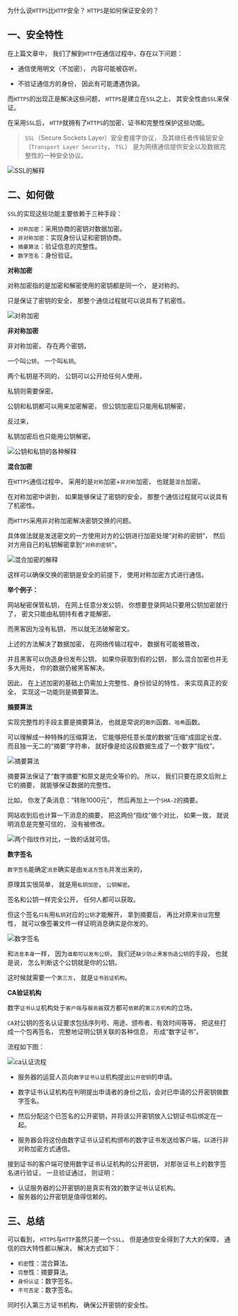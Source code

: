为什么说`HTTPS`比`HTTP`安全？
`HTTPS`是如何保证安全的？

## 一、安全特性

在上篇文章中，
我们了解到`HTTP`在通信过程中，存在以下问题：

- 通信使用明文（不加密），
内容可能被窃听。

- 不验证通信方的身份，
因此有可能遭遇伪装。

而`HTTPS`的出现正是解决这些问题，
`HTTPS`是建立在`SSL`之上，
其安全性由`SSL`来保证。

在采用`SSL`后，
`HTTP`就拥有了`HTTPS`的加密、证书和完整性保护这些功能。

> `SSL`（Secure Sockets Layer）安全套接字协议，
及其继任者传输层安全（`Transport Layer Security`， `TSL`）
是为网络通信提供安全以及数据完整性的一种安全协议。

![SSL的解释](../images/http/HTTPS比HTTP安全?和HTTPS是如何保证安全的/1.png)

## 二、如何做

`SSL`的实现这些功能主要依赖于三种手段：

- `对称加密`：采用协商的密钥对数据加密。
- `非对称加密`：实现身份认证和密钥协商。
- `摘要算法`：验证信息的完整性。
- `数字签名`：身份验证。

**对称加密**

对称加密指的是加密和解密使用的密钥都是同一个，
是对称的。

只是保证了密钥的安全，
那整个通信过程就可以说具有了机密性。

![对称加密](../images/http/HTTPS比HTTP安全?和HTTPS是如何保证安全的/2.png)

**非对称加密**

非对称加密，
存在两个密钥，

一个叫`公钥`，
一个叫`私钥`。

两个私钥是不同的，
公钥可以公开给任何人使用，

私钥则需要保密。

公钥和私钥都可以用来加密解密，
但公钥加密后只能用私钥解密，

反过来，

私钥加密后也只能用公钥解密。

![公钥和私钥的各种解释](../images/http/HTTPS比HTTP安全?和HTTPS是如何保证安全的/3.png)

**混合加密**

在`HTTPS`通信过程中，
采用的是`对称`加密+`非对称`加密，
也就是`混合`加密。

在对称加密中讲到，
如果能够保证了密钥的安全，
那整个通信过程就可以说具有了机密性。

而`HTTPS`采用非对称加密解决密钥交换的问题。

具体做法就是发送密文的一方使用对方的公钥进行加密处理“对称的密钥”，
然后对方用自己的私钥解密拿到`“对称的密钥”`。

![混合加密的解释](../images/http/HTTPS比HTTP安全?和HTTPS是如何保证安全的/4.png)

这样可以确保交换的密钥是安全的前提下，
使用对称加密方式进行通信。

**举个例子：**

网站秘密保管私钥，
在网上任意分发公钥，
你想要登录网站只要用公钥加密就行了，
密文只能由私钥持有者才能解密。

而黑客因为没有私钥，
所以就无法破解密文。

上述的方法解决了数据加密，
在网络传输过程中，
数据有可能被篡改，

并且黑客可以伪造身份发布公钥，
如果你获取到假的公钥，
那么混合加密也并无多大用处，
你的数据仍被黑客解决。

因此，
在上述加密的基础上仍需加上完整性、身份验证的特性，
来实现真正的安全，
实现这一功能则是摘要算法。

**摘要算法**

实现完整性的手段主要是摘要算法，
也就是常说的`散列`函数、`哈希`函数。

可以理解成一种特殊的压缩算法，
它能够把任意长度的数据“压缩”成固定长度、
而且独一无二的“摘要”字符串，
就好像是给这段数据生成了一个数字“指纹”。

![摘要算法](../images/http/HTTPS比HTTP安全?和HTTPS是如何保证安全的/5.png)

摘要算法保证了“数字摘要”和原文是完全等价的。
所以，
我们只要在原文后附上它的摘要，
就能够保证数据的完整性。

比如，
你发了条消息：“转账1000元”，
然后再加上一个`SHA-2`的摘要。

网站收到后也计算一下消息的摘要，
把这两份“指纹”做个对比，
如果一致，
就说明消息是完整可信的，
没有被修改。

![两个指纹作对比，一致的话就可信。](../images/http/HTTPS比HTTP安全?和HTTPS是如何保证安全的/6.png)

**数字签名**

`数字签名`能确定`消息`确实是由`发送方签名`并发出来的，

原理其实很简单，
就是用`私钥加密`，
`公钥解密`。

签名和公钥一样完全公开，
任何人都可以获取。

但这个签名`只有`用`私钥`对应的`公钥`才能解开，
拿到摘要后，
再比对原来`验证`完整性，
就可以像签署文件一样证明消息确实是你发的。

![数字签名](../images/http/HTTPS比HTTP安全?和HTTPS是如何保证安全的/7.png)

和`消息本身`一样，
因为`谁都可以发布公钥`，
我们还`缺少防止黑客伪造公钥`的手段，
也就是说，
怎么判断这个公钥就是你的公钥。

这时候就需要一个`第三方`，
就是`证书验证机构`。

**CA验证机构**

数字`证书认证`机构处于`客户端`与`服务器`双方都可`依赖`的`第三方机构`的立场。

`CA`对公钥的签名认证要求包括序列号、用途、颁布者、有效时间等等，
把这些打成一个包再签名，
完整地证明公钥关联的各种信息，
形成“数字证书”。

流程如下图：

![ca认证流程](../images/http/HTTPS比HTTP安全?和HTTPS是如何保证安全的/8.png)

- 服务器的运营人员向`数字证书认证`机构提出`公开密钥`的申请。

- 数字证书认证机构在判明提出申请者的身份之后，会对已申请的公开密钥做数字签名。

- 然后分配这个已签名的公开密钥，并将该公开密钥放入公钥证书后绑定在一起。

- 服务器会将这份由数字证书认证机构颁布的数字证书发送给客户端，以进行非对称加密方式通信。

接到证书的客户端可使用数字证书认证机构的公开密钥，
对那张证书上的数字签名进行验证，
一旦验证通过，
则证明：

- 认证服务器的公开密钥的是真实有效的数字证书认证机构。
- 服务器的公开密钥是值得信赖的。

## 三、总结

可以看到，
`HTTPS`与`HTTP`虽然只差一个`SSL`，
但是通信安全得到了大大的保障，
通信的四大特性都以解决，
解决方式如下：

- `机密`性：混合算法。
- `完整`性：摘要算法。
- `身份认证`：数字签名。
- `不可否定`：数字签名。

同时引入第三方证书机构，
确保公开密钥的安全性。
